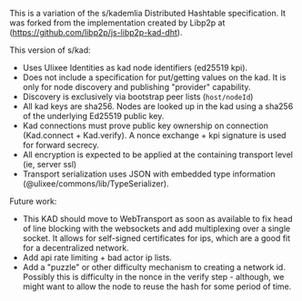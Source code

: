 This is a variation of the s/kademlia Distributed Hashtable specification. It was forked from the implementation created by Libp2p at (https://github.com/libp2p/js-libp2p-kad-dht).

This version of s/kad:

- Uses Ulixee Identities as kad node identifiers (ed25519 kpi).
- Does not include a specification for put/getting values on the kad. It is only for node discovery and publishing "provider" capability.
- Discovery is exclusively via bootstrap peer lists (`host/nodeId`)
- All kad keys are sha256. Nodes are looked up in the kad using a sha256 of the underlying Ed25519 public key.
- Kad connections must prove public key ownership on connection (Kad.connect + Kad.verify). A nonce exchange + kpi signature is used for forward secrecy.
- All encryption is expected to be applied at the containing transport level (ie, server ssl)
- Transport serialization uses JSON with embedded type information (@ulixee/commons/lib/TypeSerializer).

Future work:

- This KAD should move to WebTransport as soon as available to fix head of line blocking with the websockets and add multiplexing over a single socket. It allows for self-signed certificates for ips, which are a good fit for a decentralized network.
- Add api rate limiting + bad actor ip lists.
- Add a "puzzle" or other difficulty mechanism to creating a network id. Possibly this is difficulty in the nonce in the verify step - although, we might want to allow the node to reuse the hash for some period of time.

